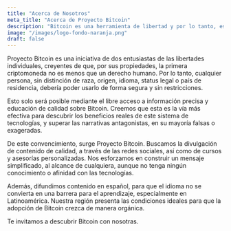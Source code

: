 ```yaml
---
title: "Acerca de Nosotros"
meta_title: "Acerca de Proyecto Bitcoin"
description: "Bitcoin es una herramienta de libertad y por lo tanto, es un derecho humano. Cualquier persona debería poder usarlo de forma segura y sin restricciones."
image: "/images/logo-fondo-naranja.png"
draft: false
---
```


Proyecto Bitcoin es una iniciativa de dos entusiastas de las libertades individuales, creyentes de que, por sus propiedades, la primera criptomoneda no es menos que un derecho humano. Por lo tanto, cualquier persona, sin distinción de raza, origen, idioma, status legal o país de residencia, debería poder usarlo de forma segura y sin restricciones.

Esto solo será posible mediante el libre acceso a información precisa y educación de calidad sobre Bitcoin. Creemos que esta es la vía más efectiva para descubrir los beneficios reales de este sistema de tecnologías, y superar las narrativas antagonistas, en su mayoría falsas o exageradas.

De este convencimiento, surge Proyecto Bitcoin. Buscamos la divulgación de contenido de calidad, a través de las redes sociales, así como de cursos y asesorías personalizadas. Nos esforzamos en construir un mensaje simplificado, al alcance de cualquiera, aunque no tenga ningún conocimiento o afinidad con las tecnologías.

Además, difundimos contenido en español, para que el idioma no se convierta en una barrera para el aprendizaje, especialmente en Latinoamérica. Nuestra región presenta las condiciones ideales para que la adopción de Bitcoin crezca de manera orgánica.

Te invitamos a descubrir Bitcoin con nosotras.
